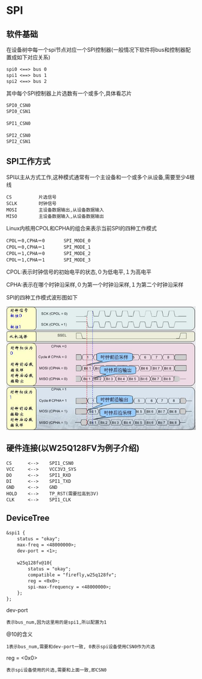 # SPI


## 软件基础

在设备树中每一个spi节点对应一个SPI控制器(一般情况下软件将bus和控制器配置成如下对应关系)

	spi0 <==> bus 0
	spi1 <==> bus 1
	spi2 <==> bus 2

其中每个SPI控制器上片选数有一个或多个,具体看芯片

	SPI0_CSN0
	SPI0_CSN1

	SPI1_CSN0

	SPI2_CSN0
	SPI2_CSN1

## SPI工作方式

SPI以主从方式工作,这种模式通常有一个主设备和一个或多个从设备,需要至少4根线

	CS			片选信号
	SCLK		时钟信号
	MOSI		主设备数据输出,从设备数据输入
	MISO		主设备数据输入,从设备数据输出

Linux内核用CPOL和CPHA的组合来表示当前SPI的四种工作模式

	CPOL＝0,CPHA＝0		SPI_MODE_0
	CPOL＝0,CPHA＝1		SPI_MODE_1
	CPOL＝1,CPHA＝0		SPI_MODE_2
	CPOL＝1,CPHA＝1		SPI_MODE_3

CPOL:表示时钟信号的初始电平的状态,０为低电平,１为高电平

CPHA:表示在哪个时钟沿采样,０为第一个时钟沿采样,１为第二个时钟沿采样

SPI的四种工作模式波形图如下

![spi mode](./spi4mode.png)

## 硬件连接(以W25Q128FV为例子介绍)

	CS		<--> 	SPI1_CSN0
	VCC		<--> 	VCC3V3_SYS
	DO		<--> 	SPI1_RXD
	DI		<--> 	SPI1_TXD
	GND		<--> 	GND
	HOLD	<--> 	TP_RST(需要拉高到3V)
	CLK 	<--> 	SPI1_CLK

## DeviceTree

	&spi1 {
		status = "okay";
		max-freq = <48000000>;
		dev-port = <1>;

		w25q128fv@10{
			status = "okay";
			compatible = "firefly,w25q128fv";
			reg = <0x0>;
			spi-max-frequency = <48000000>;
		};
	};

dev-port

	表示bus_num,因为这里用的是spi1,所以配置为1

@10的含义

	1表示bus_num,需要和dev-port一致, 0表示spi设备使用CSN0作为片选

reg = <0x0>

	表示spi设备使用的片选,需要和上面一致,即CSN0
